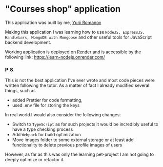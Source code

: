 # "Courses shop" application

This application was built by me, [Yurii Romanov](https://www.linkedin.com/in/yurii-romanov/)

Making this application I was learning how to use `NodeJS, ExpressJS, Handlebars, MongoDB with Mongoose` and other useful tools for JavaScript backend development.

Working application is deployed on [Render](https://dashboard.render.com/) and is accessible by the following link: https://learn-nodejs.onrender.com/

### P.S. 
This is not the best application I've ever wrote and most code pieces were written following the tutor. As a matter of fact I already modified several things, such as
- added Prettier for code formatting, 
- used .env file for storing the keys

In real world I would also consider the following changes:
- Switch to `TypeScript` as for such projects it would be incredibly useful to have a type checking process
- Add `Webpack` for build optimization
- Move images folder to some external storage or at least add functionality to delete previous profile images of users

However, as far as this was only the learning pet-project I am not going to deeply optimize or refactor it.
